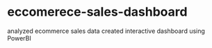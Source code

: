 # eccomerece-sales-dashboard
analyzed ecommerce sales data created interactive dashboard using PowerBI
